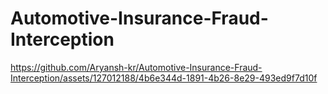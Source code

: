 # Automotive-Insurance-Fraud-Interception

https://github.com/Aryansh-kr/Automotive-Insurance-Fraud-Interception/assets/127012188/4b6e344d-1891-4b26-8e29-493ed9f7d10f


